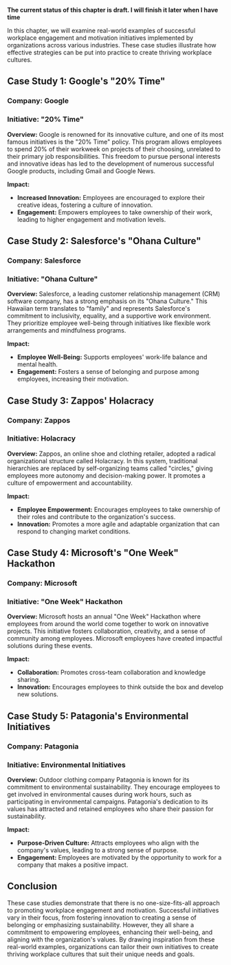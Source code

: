 **The current status of this chapter is draft. I will finish it later when I have time**

In this chapter, we will examine real-world examples of successful workplace engagement and motivation initiatives implemented by organizations across various industries. These case studies illustrate how effective strategies can be put into practice to create thriving workplace cultures.

**Case Study 1: Google's "20% Time"**
-------------------------------------

### **Company:** Google

### **Initiative:** "20% Time"

**Overview:** Google is renowned for its innovative culture, and one of its most famous initiatives is the "20% Time" policy. This program allows employees to spend 20% of their workweek on projects of their choosing, unrelated to their primary job responsibilities. This freedom to pursue personal interests and innovative ideas has led to the development of numerous successful Google products, including Gmail and Google News.

**Impact:**

* **Increased Innovation:** Employees are encouraged to explore their creative ideas, fostering a culture of innovation.
* **Engagement:** Empowers employees to take ownership of their work, leading to higher engagement and motivation levels.

**Case Study 2: Salesforce's "Ohana Culture"**
----------------------------------------------

### **Company:** Salesforce

### **Initiative:** "Ohana Culture"

**Overview:** Salesforce, a leading customer relationship management (CRM) software company, has a strong emphasis on its "Ohana Culture." This Hawaiian term translates to "family" and represents Salesforce's commitment to inclusivity, equality, and a supportive work environment. They prioritize employee well-being through initiatives like flexible work arrangements and mindfulness programs.

**Impact:**

* **Employee Well-Being:** Supports employees' work-life balance and mental health.
* **Engagement:** Fosters a sense of belonging and purpose among employees, increasing their motivation.

**Case Study 3: Zappos' Holacracy**
-----------------------------------

### **Company:** Zappos

### **Initiative:** Holacracy

**Overview:** Zappos, an online shoe and clothing retailer, adopted a radical organizational structure called Holacracy. In this system, traditional hierarchies are replaced by self-organizing teams called "circles," giving employees more autonomy and decision-making power. It promotes a culture of empowerment and accountability.

**Impact:**

* **Employee Empowerment:** Encourages employees to take ownership of their roles and contribute to the organization's success.
* **Innovation:** Promotes a more agile and adaptable organization that can respond to changing market conditions.

**Case Study 4: Microsoft's "One Week" Hackathon**
--------------------------------------------------

### **Company:** Microsoft

### **Initiative:** "One Week" Hackathon

**Overview:** Microsoft hosts an annual "One Week" Hackathon where employees from around the world come together to work on innovative projects. This initiative fosters collaboration, creativity, and a sense of community among employees. Microsoft employees have created impactful solutions during these events.

**Impact:**

* **Collaboration:** Promotes cross-team collaboration and knowledge sharing.
* **Innovation:** Encourages employees to think outside the box and develop new solutions.

**Case Study 5: Patagonia's Environmental Initiatives**
-------------------------------------------------------

### **Company:** Patagonia

### **Initiative:** Environmental Initiatives

**Overview:** Outdoor clothing company Patagonia is known for its commitment to environmental sustainability. They encourage employees to get involved in environmental causes during work hours, such as participating in environmental campaigns. Patagonia's dedication to its values has attracted and retained employees who share their passion for sustainability.

**Impact:**

* **Purpose-Driven Culture:** Attracts employees who align with the company's values, leading to a strong sense of purpose.
* **Engagement:** Employees are motivated by the opportunity to work for a company that makes a positive impact.

**Conclusion**
--------------

These case studies demonstrate that there is no one-size-fits-all approach to promoting workplace engagement and motivation. Successful initiatives vary in their focus, from fostering innovation to creating a sense of belonging or emphasizing sustainability. However, they all share a commitment to empowering employees, enhancing their well-being, and aligning with the organization's values. By drawing inspiration from these real-world examples, organizations can tailor their own initiatives to create thriving workplace cultures that suit their unique needs and goals.
